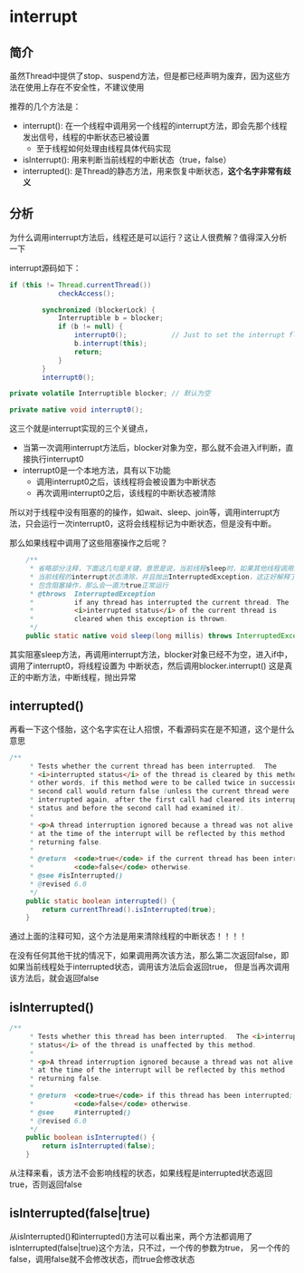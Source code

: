 # interrupt

## 简介

虽然Thread中提供了stop、suspend方法，但是都已经声明为废弃，因为这些方法在使用上存在不安全性，不建议使用

推荐的几个方法是：
* interrupt(): 在一个线程中调用另一个线程的interrupt方法，即会先那个线程发出信号，线程的中断状态已被设置
    - 至于线程如何处理由线程具体代码实现
* isInterrupt(): 用来判断当前线程的中断状态（true，false）
* interrupted(): 是Thread的静态方法，用来恢复中断状态，**这个名字非常有歧义**

## 分析

为什么调用interrupt方法后，线程还是可以运行？这让人很费解？值得深入分析一下

interrupt源码如下：
```java
if (this != Thread.currentThread())
            checkAccess();

        synchronized (blockerLock) {
            Interruptible b = blocker;
            if (b != null) {
                interrupt0();           // Just to set the interrupt flag
                b.interrupt(this);
                return;
            }
        }
        interrupt0();
```


```java
private volatile Interruptible blocker; // 默认为空
```

```java
private native void interrupt0();
```

这三个就是interrupt实现的三个关键点，

* 当第一次调用interrupt方法后，blocker对象为空，那么就不会进入if判断，直接执行interrupt0
* interrupt0是一个本地方法，具有以下功能
    * 调用interrupt0之后，该线程将会被设置为中断状态
    * 再次调用interrupt0之后，该线程的中断状态被清除
 
所以对于线程中没有阻塞的的操作，如wait、sleep、join等，调用interrupt方法，只会运行一次interrupt0，这将会线程标记为中断状态，但是没有中断。

那么如果线程中调用了这些阻塞操作之后呢？

```java
    /**
     * 省略部分注释，下面这几句是关键，意思是说，当前线程sleep时，如果其他线程调用interrupt方法，sleep的本地方法会将
     * 当前线程的interrupt状态清除，并且抛出InterruptedException，这正好解释了，为什么通过while(!Thread.currentThread().isInterrupted())中如果
     * 包含阻塞操作，那么会一直为true正常运行
     * @throws  InterruptedException
     *          if any thread has interrupted the current thread. The
     *          <i>interrupted status</i> of the current thread is
     *          cleared when this exception is thrown.
     */
    public static native void sleep(long millis) throws InterruptedException;
```

其实阻塞sleep方法，再调用interrupt方法，blocker对象已经不为空，进入if中，调用了interrupt0，将线程设置为
中断状态，然后调用blocker.interrupt() 这是真正的中断方法，中断线程，抛出异常


## interrupted()

再看一下这个怪胎，这个名字实在让人招恨，不看源码实在是不知道，这个是什么意思

```java
/**
     * Tests whether the current thread has been interrupted.  The
     * <i>interrupted status</i> of the thread is cleared by this method.  In
     * other words, if this method were to be called twice in succession, the
     * second call would return false (unless the current thread were
     * interrupted again, after the first call had cleared its interrupted
     * status and before the second call had examined it).
     *
     * <p>A thread interruption ignored because a thread was not alive
     * at the time of the interrupt will be reflected by this method
     * returning false.
     *
     * @return  <code>true</code> if the current thread has been interrupted;
     *          <code>false</code> otherwise.
     * @see #isInterrupted()
     * @revised 6.0
     */
    public static boolean interrupted() {
        return currentThread().isInterrupted(true);
    }
```

通过上面的注释可知，这个方法是用来清除线程的中断状态！！！！

在没有任何其他干扰的情况下，如果调用两次该方法，那么第二次返回false，即如果当前线程处于interrupted状态，调用该方法后会返回true，
但是当再次调用该方法后，就会返回false

## isInterrupted()

```java
/**
     * Tests whether this thread has been interrupted.  The <i>interrupted
     * status</i> of the thread is unaffected by this method.
     *
     * <p>A thread interruption ignored because a thread was not alive
     * at the time of the interrupt will be reflected by this method
     * returning false.
     *
     * @return  <code>true</code> if this thread has been interrupted;
     *          <code>false</code> otherwise.
     * @see     #interrupted()
     * @revised 6.0
     */
    public boolean isInterrupted() {
        return isInterrupted(false);
    }
```

从注释来看，该方法不会影响线程的状态，如果线程是interrupted状态返回true，否则返回false

## isInterrupted(false|true)

从isInterrupted()和interrupted()方法可以看出来，两个方法都调用了isInterrupted(false|true)这个方法，只不过，一个传的参数为true，
另一个传的false，调用false就不会修改状态，而true会修改状态